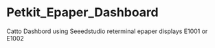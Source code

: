 # Petkit_Epaper_Dashboard
Catto Dashbord using Seeedstudio reterminal epaper displays E1001 or E1002
